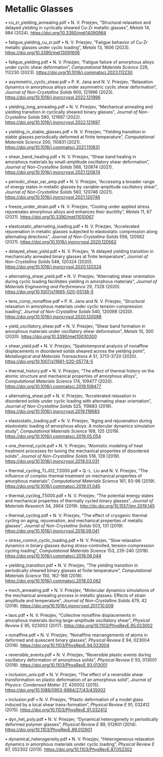 # Metallic Glasses

•	cu_zr_yielding_annealing.pdf
•	N. V. Priezjev, “Structural relaxation and delayed yielding in cyclically sheared Cu-Zr metallic glasses”, *Metals* 14, 984 (2024). https://doi.org/10.3390/met14090984

•	fatigue_yielding_cu_zr.pdf
•	N. V. Priezjev, “Fatigue behavior of Cu-Zr metallic glasses under cyclic loading”, *Metals* 13, 1606 (2023). https://doi.org/10.3390/met13091606

•	fatigue_yielding.pdf
•	N. V. Priezjev, “Fatigue failure of amorphous alloys under cyclic shear deformation”, *Computational Materials Science* 226, 112230 (2023). https://doi.org/10.1016/j.commatsci.2023.112230

•	asymmetric_cyclic_shear.pdf
•	P. K. Jana and N. V. Priezjev, “Relaxation dynamics in amorphous alloys under asymmetric cyclic shear deformation”, *Journal of Non-Crystalline Solids* 600, 121996 (2023). https://doi.org/10.1016/j.jnoncrysol.2022.121996

•	yielding_long_annealing.pdf
•	N. V. Priezjev, “Mechanical annealing and yielding transition in cyclically sheared binary glasses”, *Journal of Non-Crystalline Solids* 590, 121697 (2022). https://doi.org/10.1016/j.jnoncrysol.2022.121697

•	yielding_in_stable_glasses.pdf
•	N. V. Priezjev, “Yielding transition in stable glasses periodically deformed at finite temperature”, *Computational Materials Science* 200, 110831 (2021). https://doi.org/10.1016/j.commatsci.2021.110831

•	shear_band_healing.pdf
•	N. V. Priezjev, “Shear band healing in amorphous materials by small-amplitude oscillatory shear deformation”, *Journal of Non-Crystalline Solids* 566, 120874 (2021). https://doi.org/10.1016/j.jnoncrysol.2021.120874

•	periodic_shear_var_amp.pdf
•	N. V. Priezjev, “Accessing a broader range of energy states in metallic glasses by variable-amplitude oscillatory shear”, *Journal of Non-Crystalline Solids* 560, 120746 (2021). https://doi.org/10.1016/j.jnoncrysol.2021.120746

•	freeze_under_strain.pdf
•	N. V. Priezjev, “Cooling under applied stress rejuvenates amorphous alloys and enhances their ductility”, *Metals* 11, 67 (2021). https://doi.org/10.3390/met11010067

•	elastostatic_alternating_loading.pdf
•	N. V. Priezjev, “Accelerated rejuvenation in metallic glasses subjected to elastostatic compression along alternating directions”, *Journal of Non-Crystalline Solids* 556, 120562 (2021). https://doi.org/10.1016/j.jnoncrysol.2020.120562

•	delayed_shear_yield.pdf
•	N. V. Priezjev, “A delayed yielding transition in mechanically annealed binary glasses at finite temperature”, *Journal of Non-Crystalline Solids* 548, 120324 (2020). https://doi.org/10.1016/j.jnoncrysol.2020.120324

•	alternating_shear_yield.pdf
•	N. V. Priezjev, “Alternating shear orientation during cyclic loading facilitates yielding in amorphous materials”, *Journal of Materials Engineering and Performance* 29, 7328 (2020). https://doi.org/10.1007/s11665-020-05138-5

•	tens_comp_nonaffine.pdf
•	P. K. Jana and N. V. Priezjev, “Structural relaxation in amorphous materials under cyclic tension-compression loading”, *Journal of Non-Crystalline Solids* 540, 120098 (2020). https://doi.org/10.1016/j.jnoncrysol.2020.120098

•	yield_oscillatory_shear.pdf
•	N. V. Priezjev, “Shear band formation in amorphous materials under oscillatory shear deformation”, *Metals* 10, 300 (2020). https://doi.org/10.3390/met10030300

•	shear_yield.pdf
•	N. V. Priezjev, “Spatiotemporal analysis of nonaffine displacements in disordered solids sheared across the yielding point”, *Metallurgical and Materials Transactions A* 51, 3713-3720 (2020). https://doi.org/10.1007/s11661-020-05774-5

•	thermal_history.pdf
•	N. V. Priezjev, “The effect of thermal history on the atomic structure and mechanical properties of amorphous alloys”, *Computational Materials Science* 174, 109477 (2020). https://doi.org/10.1016/j.commatsci.2019.109477

•	alternating_shear.pdf
•	N. V. Priezjev, “Accelerated relaxation in disordered solids under cyclic loading with alternating shear orientation”, *Journal of Non-Crystalline Solids* 525, 119683 (2019). https://doi.org/10.1016/j.jnoncrysol.2019.119683

•	elastostatic_loading.pdf
•	N. V. Priezjev, “Aging and rejuvenation during elastostatic loading of amorphous alloys: A molecular dynamics simulation study”, *Computational Materials Science* 168, 125 (2019). https://doi.org/10.1016/j.commatsci.2019.05.054

•	one_thermal_cycle.pdf
•	N. V. Priezjev, “Atomistic modeling of heat treatment processes for tuning the mechanical properties of disordered solids”, *Journal of Non-Crystalline Solids* 518, 128 (2019). https://doi.org/10.1016/j.jnoncrysol.2019.03.031

•	thermal_cycling_TLJ02_T2000.pdf
•	Q.-L. Liu and N. V. Priezjev, “The influence of complex thermal treatment on mechanical properties of amorphous materials”, *Computational Materials Science* 161, 93-98 (2019). https://doi.org/10.1016/j.commatsci.2019.01.045

•	thermal_cycling_T5000.pdf
•	N. V. Priezjev, “The potential energy states and mechanical properties of thermally cycled binary glasses”, *Journal of Materials Research* 34, 2664 (2019). http://dx.doi.org/10.1557/jmr.2019.145

•	thermal_cycling.pdf
•	N. V. Priezjev, “The effect of cryogenic thermal cycling on aging, rejuvenation, and mechanical properties of metallic glasses”, *Journal of Non-Crystalline Solids* 503, 131 (2019). https://doi.org/10.1016/j.jnoncrysol.2018.09.041

•	stress_control_cyclic_loading.pdf
•	N. V. Priezjev, “Slow relaxation dynamics in binary glasses during stress-controlled, tension-compression cycling loading”, *Computational Materials Science* 153, 235-240 (2018). https://doi.org/10.1016/j.commatsci.2018.06.044

•	yielding_transition.pdf
•	N. V. Priezjev, “The yielding transition in periodically sheared binary glasses at finite temperature”, *Computational Materials Science* 150, 162-168 (2018). https://doi.org/10.1016/j.commatsci.2018.03.062

•	mech_annealing.pdf
•	N. V. Priezjev, “Molecular dynamics simulations of the mechanical annealing process in metallic glasses: Effects of strain amplitude and temperature”, *Journal of Non-Crystalline Solids* 479, 42 (2018). https://doi.org/10.1016/j.jnoncrysol.2017.10.009

•	laos.pdf
•	N. V. Priezjev, “Collective nonaffine displacements in amorphous materials during large-amplitude oscillatory shear”, *Physical Review E* 95, 023002 (2017). https://doi.org/10.1103/PhysRevE.95.023002

•	nonaffine.pdf
•	N. V. Priezjev, “Nonaffine rearrangements of atoms in deformed and quiescent binary glasses”, *Physical Review E* 94, 023004 (2016). https://doi.org/10.1103/PhysRevE.94.023004

•	reversible_events.pdf
•	N. V. Priezjev, “Reversible plastic events during oscillatory deformation of amorphous solids”, *Physical Review E* 93, 013001 (2016). https://doi.org/10.1103/PhysRevE.93.013001

•	inclusion_univ.pdf
•	N. V. Priezjev, “The effect of a reversible shear transformation on plastic deformation of an amorphous solid”, *Journal of Physics: Condensed Matter* 27, 435002 (2015). https://doi.org/10.1088/0953-8984/27/43/435002

•	inclusion.pdf
•	N. V. Priezjev, “Plastic deformation of a model glass induced by a local shear trans-formation”, *Physical Review E* 91, 032412 (2015). https://doi.org/10.1103/PhysRevE.91.032412

•	dyn_het_poly.pdf
•	N. V. Priezjev, “Dynamical heterogeneity in periodically deformed polymer glasses”, *Physical Review E* 89, 012601 (2014). https://doi.org/10.1103/PhysRevE.89.012601

•	dynamical_heterogeneity.pdf
•	N. V. Priezjev, “Heterogeneous relaxation dynamics in amorphous materials under cyclic loading”, *Physical Review E* 87, 052302 (2013). https://doi.org/10.1103/PhysRevE.87.052302














